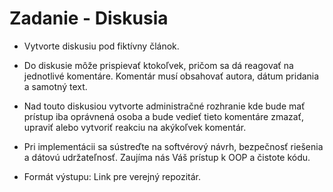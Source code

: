 # Zadanie - Diskusia

- Vytvorte diskusiu pod fiktívny článok. 
- Do diskusie môže prispievať
ktokoľvek, pričom sa dá reagovať na jednotlivé komentáre. Komentár musí
obsahovať autora, dátum pridania a samotný text.
- Nad touto diskusiou vytvorte administračné rozhranie kde bude mať prístup
iba oprávnená osoba a bude vedieť tieto komentáre zmazať, upraviť alebo
vytvoriť reakciu na akýkoľvek komentár.

- Pri implementácii sa sústreďte na softvérový návrh, bezpečnosť riešenia a
dátovú udržateľnosť.
Zaujíma nás Váš prístup k OOP a čistote kódu.

- Formát výstupu: Link pre verejný repozitár.
